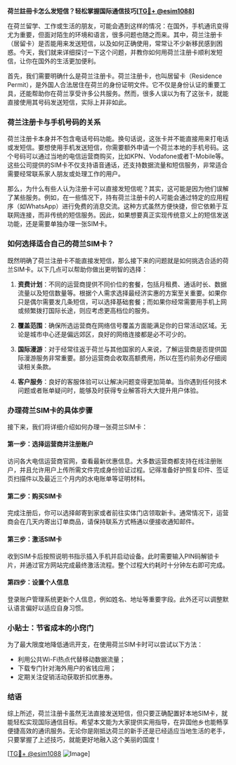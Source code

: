 **荷兰註冊卡怎么发短信？轻松掌握国际通信技巧[[TG💪+ @esim1088](https://t.me/s/esim1088)]**

在荷兰留学、工作或生活的朋友，可能会遇到这样的情况：在国外，手机通讯变得尤为重要，但面对陌生的环境和语言，很多问题也随之而来。其中，荷兰注册卡（居留卡）是否能用来发送短信，以及如何正确使用，常常让不少新移民感到困惑。今天，我们就来详细探讨一下这个问题，并教你如何用荷兰注册卡顺利发短信，让你在国外的生活更加便利。

首先，我们需要明确什么是荷兰注册卡。荷兰注册卡，也叫居留卡（Residence Permit），是外国人合法居住在荷兰的身份证明文件。它不仅是身份认证的重要工具，还能帮助你在荷兰享受许多公共服务。然而，很多人误以为有了这张卡，就能直接使用其号码发送短信，实际上并非如此。

### 荷兰注册卡与手机号码的关系

荷兰注册卡本身并不包含电话号码功能。换句话说，这张卡并不能直接用来打电话或发短信。要想使用手机发送短信，你需要额外申请一个荷兰本地的手机号码。这个号码可以通过当地的电信运营商购买，比如KPN、Vodafone或者T-Mobile等。这些公司提供的SIM卡不仅支持语音通话，还支持数据流量和短信服务，非常适合需要经常联系家人朋友或处理工作的用户。

那么，为什么有些人认为注册卡可以直接发短信呢？其实，这可能是因为他们误解了某些服务。例如，在一些情况下，持有荷兰注册卡的人可能会通过特定的应用程序（如WhatsApp）进行免费的消息交流。这种方式虽然方便快捷，但它依赖于互联网连接，而非传统的短信服务。因此，如果想要真正实现传统意义上的短信发送功能，还是需要单独办理一张SIM卡。

### 如何选择适合自己的荷兰SIM卡？

既然明确了荷兰注册卡不能直接发短信，那么接下来的问题就是如何挑选合适的荷兰SIM卡。以下几点可以帮助你做出更明智的选择：

1. **资费计划**：不同的运营商提供不同价位的套餐，包括月租费、通话时长、数据流量以及短信数量等。根据个人需求选择最经济实惠的方案至关重要。如果你只是偶尔需要发几条短信，可以选择基础套餐；而如果你经常需要用手机上网或频繁拨打国际长途，则应考虑更高档位的服务。

2. **覆盖范围**：确保所选运营商在网络信号覆盖方面能满足你的日常活动区域。无论是城市中心还是偏远郊区，良好的网络连接都是必不可少的。

3. **国际漫游**：对于经常往返于荷兰与其他国家的人来说，了解运营商是否提供国际漫游服务非常重要。部分运营商会收取高额费用，所以在签约前务必仔细阅读相关条款。

4. **客户服务**：良好的客服体验可以让解决问题变得更加简单。当你遇到任何技术问题或者账单疑问时，能够及时获得专业解答将大大提升用户体验。

### 办理荷兰SIM卡的具体步骤

接下来，我们将详细介绍如何办理一张荷兰SIM卡：

#### 第一步：选择运营商并注册账户
访问各大电信运营商官网，查看最新优惠信息。大多数运营商都支持在线注册账户，并且允许用户上传所需文件完成身份验证过程。记得准备好护照复印件、签证页扫描件以及最近三个月内的水电账单等证明材料。

#### 第二步：购买SIM卡
完成注册后，你可以选择邮寄到家或者前往实体门店领取新卡。通常情况下，运营商会在几天内寄出订单商品，请保持联系方式畅通以便接收通知邮件。

#### 第三步：激活SIM卡
收到SIM卡后按照说明书指示插入手机并启动设备。此时需要输入PIN码解锁卡片，并通过官方网站完成最终激活流程。整个过程大约耗时十分钟左右即可完成。

#### 第四步：设置个人信息
登录账户管理系统更新个人信息，例如姓名、地址等重要字段。此外还可以调整默认语言偏好以适应自身习惯。

### 小贴士：节省成本的小窍门

为了最大限度地降低通讯开支，在使用荷兰SIM卡时可以尝试以下方法：

- 利用公共Wi-Fi热点代替移动数据流量；
- 下载专门针对海外用户的省钱应用；
- 定期关注促销活动获取折扣优惠券。

### 结语

综上所述，荷兰注册卡虽然无法直接发送短信，但只要正确配置好本地SIM卡，就能轻松实现国际通信目标。希望本文能为大家提供实用指导，在异国他乡也能畅享便捷高效的通讯服务。无论你是刚抵达荷兰的新手还是已经适应当地生活的老手，只要掌握了上述技巧，就能更好地融入这个美丽的国度！

[[TG💪+ @esim1088](https://t.me/s/esim1088) ![Image](https://i.postimg.cc/4NQfJmqS/Snipaste-2025-05-13-00-14-12.png)]